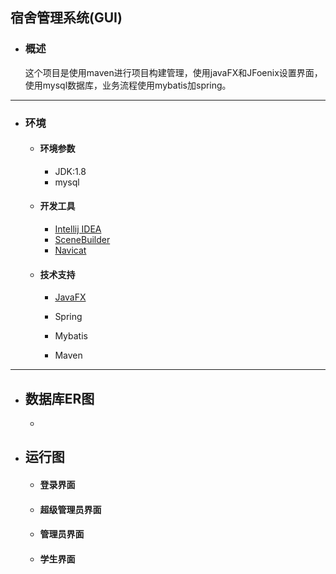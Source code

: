 ## 宿舍管理系统(GUI)

- ### 概述

  ​	这个项目是使用maven进行项目构建管理，使用javaFX和JFoenix设置界面，使用mysql数据库，业务流程使用mybatis加spring。

------

- ### 环境

  - #### 环境参数

    - JDK:1.8
    - mysql

  - #### 开发工具

    -  [Intellij IDEA](https://www.jetbrains.com/) 
    - [SceneBuilder](https://blog.csdn.net/qq_41998273/article/details/102397178)
    - [Navicat](https://www.navicat.com.cn/)

  - #### 技术支持

    - [JavaFX](https://blog.csdn.net/qq_41998273/article/details/102806303)
    
    - Spring
    - Mybatis
    - Maven

------

- ## 数据库ER图

  - 

- ## 运行图

  - #### 登录界面
  
  - #### 超级管理员界面
  
  - #### 管理员界面	
  
  - #### 学生界面



